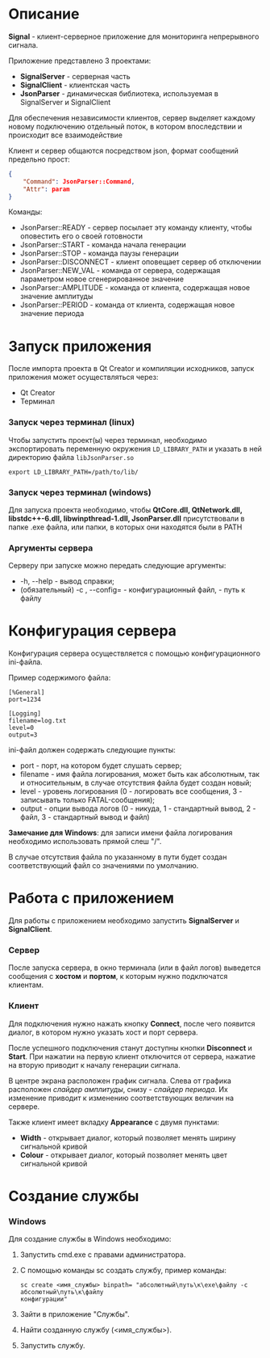 # Описание
**Signal** - клиент-серверное приложение для мониторинга непрерывного сигнала.

Приложение представлено 3 проектами:

* **SignalServer** - серверная часть
* **SignalClient** - клиентская часть
* **JsonParser** - динамическая библиотека, используемая в SignalServer и SignalClient

Для обеспечения независимости клиентов, сервер выделяет каждому новому подключению отдельный поток, в котором впоследствии и происходит все взаимодействие

Клиент и сервер общаются посредством json, формат сообщений предельно прост:

```json
{ 
	"Command": JsonParser::Command,
	"Attr": param 
}
```

Команды:

* JsonParser::READY - сервер посылает эту команду клиенту, чтобы оповестить его о своей готовности
* JsonParser::START - команда начала генерации
* JsonParser::STOP - команда паузы генерации
* JsonParser::DISCONNECT - клиент оповещает сервер об отключении
* JsonParser::NEW_VAL - команда от сервера, содержащая параметром новое сгенерированное значение
* JsonParser::AMPLITUDE - команда от клиента, содержащая новое значение амплитуды
* JsonParser::PERIOD - команда от клиента, содержащая новое значение периода

# Запуск приложения
После импорта проекта в Qt Creator и компиляции исходников, запуск приложения может осуществляться через:

*  Qt Creator
*  Терминал


### Запуск через терминал (linux)
Чтобы запустить проект(ы) через терминал, необходимо экспортировать переменную окружения `LD_LIBRARY_PATH` и указать в ней директорию файла `libJsonParser.so`

``` 
export LD_LIBRARY_PATH=/path/to/lib/
```

### Запуск через терминал (windows)

Для запуска проекта необходимо, чтобы **QtCore.dll, QtNetwork.dll,  libstdc++-6.dll, libwinpthread-1.dll, JsonParser.dll** присутствовали в папке .exe файла, или папки, в которых они находятся были в PATH

### Аргументы  сервера

Серверу при запуске можно передать следующие аргументы:

- -h, --help - вывод справки;
- (обязательный) -с <config> , --config=<config> - конфигурационный файл, <config> - путь к файлу

# Конфигурация сервера

Конфигурация сервера осуществляется с помощью конфигурационного ini-файла.

Пример содержимого файла:

```
[%General]
port=1234

[Logging]
filename=log.txt
level=0
output=3

```

ini-файл должен содержать следующие пункты:

- port - порт, на котором будет слушать сервер;
- filename - имя файла логирования, может быть как абсолютным, так и относительным, в случае отсутствия файла будет создан новый;
- level - уровень логирования (0 - логировать все сообщения, 3 - записывать только FATAL-сообщения);
- output - опции вывода логов (0 - никуда, 1 - стандартный вывод, 2 - файл, 3 - стандартный вывод и файл)

**Замечание для Windows**: для записи имени файла логирования необходимо использовать прямой слеш "/".

В случае отсутствия файла по указанному в <config> пути будет создан соответствующий файл со значениями по умолчанию.

# Работа с приложением

Для работы с приложением необходимо запустить **SignalServer** и **SignalClient**.

### Сервер
После запуска сервера, в окно терминала (или в файл логов) выведется сообщения с **хостом** и **портом**, к которым нужно подключатся клиентам.

### Клиент
Для подключения нужно нажать кнопку **Connect**, после чего появится диалог, в котором нужно указать хост и порт сервера.

После успешного подключения станут доступны кнопки **Disconnect** и **Start**. При нажатии на первую клиент отключится от сервера, нажатие на вторую приводит к началу генерации сигнала.

В центре экрана расположен график сигнала. Слева от графика расположен *слайдер амплитуды*, снизу - *слайдер периода*.
Их изменение приводит к изменению соответствующих величин на сервере.

Также клиент имеет вкладку **Appearance** c двумя пунктами:

* **Width** - открывает диалог, который позволяет менять ширину сигнальной кривой
* **Colour** - открывает диалог, который позволяет менять цвет сигнальной кривой

# Создание службы

### Windows

Для создание службы в Windows необходимо:

1. Запустить cmd.exe с правами администратора.

2. С помощью команды sc создать службу, пример команды:

   ```
   sc create <имя_службы> binpath= "абсолютный\путь\к\exe\файлу -c абсолютный\путь\к\файлу
   конфигурации"
   ```

3. Зайти в приложение "Службы".

4. Найти созданную службу (<имя_службы>).

5. Запустить службу.